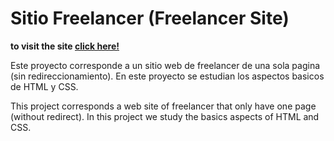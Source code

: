 # Sitio Freelancer (Freelancer Site)

**to visit the site [click here!](https://freelanceonepage.netlify.app/)**

Este proyecto corresponde a un sitio web de freelancer de una sola pagina (sin redireccionamiento). En este proyecto se estudian los aspectos basicos de HTML y CSS.

This project corresponds a web site of freelancer that only have one page (without redirect). In this project we study the basics aspects of HTML and CSS.
